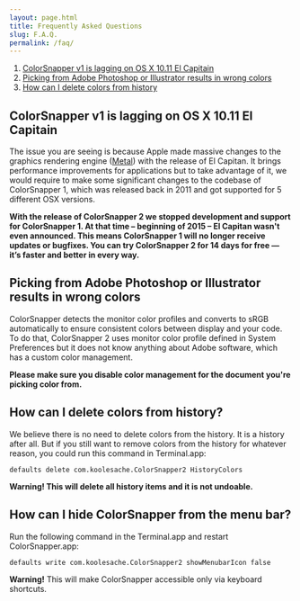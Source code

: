 ```yaml
---
layout: page.html
title: Frequently Asked Questions
slug: F.A.Q.
permalink: /faq/
---
```


1. [ColorSnapper v1 is lagging on OS X 10.11 El Capitain](#colorsnapper-v1-is-lagging-on-os-x-1011-el-capitain)
1. [Picking from Adobe Photoshop or Illustrator results in wrong colors](#picking-from-adobe-photoshop-or-illustrator-results-in-wrong-colors)
1. [How can I delete colors from history](#how-can-i-delete-colors-from-history)

## ColorSnapper v1 is lagging on OS X 10.11 El Capitain

The issue you are seeing is because Apple made massive changes to the graphics rendering engine ([Metal](https://developer.apple.com/metal/)) with the release of El Capitan. It brings performance improvements for applications but to take advantage of it, we would require to make some significant changes to the codebase of ColorSnapper 1, which was released back in 2011 and got supported for 5 different OSX versions.

**With the release of ColorSnapper 2 we stopped development and support for ColorSnapper 1. At that time – beginning of 2015 – El Capitan wasn't even announced. This means ColorSnapper 1 will no longer receive updates or bugfixes. You can try ColorSnapper 2 for 14 days for free — it’s faster and better in every way.**

## Picking from Adobe Photoshop or Illustrator results in wrong colors

ColorSnapper detects the monitor color profiles and converts to sRGB automatically to ensure consistent colors between display and your code. To do that, ColorSnapper 2 uses monitor color profile defined in System Preferences but it does not know anything about Adobe software, which has a custom color management.

**Please make sure you disable color management for the document you're picking color from.**

## How can I delete colors from history?

We believe there is no need to delete colors from the history. It is a history after all. But if you still want to remove colors from the history for whatever reason, you could run this command in Terminal.app:

```
defaults delete com.koolesache.ColorSnapper2 HistoryColors
```

**Warning! This will delete all history items and it is not undoable.**

## How can I hide ColorSnapper from the menu bar?

Run the following command in the Terminal.app and restart ColorSnapper.app:

```
defaults write com.koolesache.ColorSnapper2 showMenubarIcon false
```

**Warning!** This will make ColorSnapper accessible only via keyboard shortcuts.

